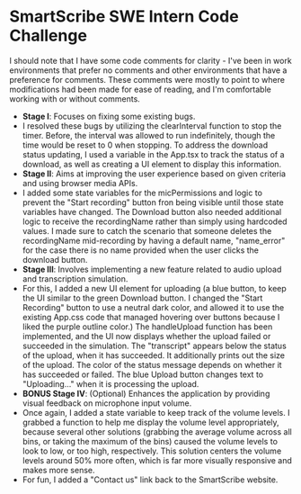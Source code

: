 # SmartScribe SWE Intern Code Challenge
I should note that I have some code comments for clarity - I've been in work environments that prefer no comments and other environments that have a preference for comments. These comments were mostly to point to where modifications had been made for ease of reading, and I'm comfortable working with or without comments.
- **Stage I**: Focuses on fixing some existing bugs.
- I resolved these bugs by utilizing the clearInterval function to stop the timer. Before, the interval was allowed to run indefinitely, though the time would be reset to 0 when stopping. To address the download status updating, I used a variable in the App.tsx to track the status of a download, as well as creating a UI element to display this information.
- **Stage II**: Aims at improving the user experience based on given criteria and using browser media APIs.
- I added some state variables for the micPermissions and logic to prevent the "Start recording" button fron being visible until those state variables have changed. The Download button also needed additional logic to receive the recordingName rather than simply using hardcoded values. I made sure to catch the scenario that someone deletes the recordingName mid-recording by having a default name, "name_error" for the case there is no name provided when the user clicks the download button.
- **Stage III**: Involves implementing a new feature related to audio upload and transcription simulation.
- For this, I added a new UI element for uploading (a blue button, to keep the UI similar to the green Download button. I changed the "Start Recording" button to use a neutral dark color, and allowed it to use the existing App.css code that managed hovering over buttons because I liked the purple outline color.) The handleUpload function has been implemented, and the UI now displays whether the upload failed or succeeded in the simulation. The "transcript" appears below the status of the upload, when it has succeeded. It additionally prints out the size of the upload. The color of the status message depends on whether it has succeeded or failed. The blue Upload button changes text to "Uploading..." when it is processing the upload.  
- **BONUS Stage IV**: (Optional) Enhances the application by providing visual feedback on microphone input volume.
- Once again, I added a state variable to keep track of the volume levels. I grabbed a function to help me display the volume level appropriately, because several other solutions (grabbing the average volume across all bins, or taking the maximum of the bins) caused the volume levels to look to low, or too high, respectively. This solution centers the volume levels around 50% more often, which is far more visually responsive and makes more sense.
- For fun, I added a "Contact us" link back to the SmartScribe website. 

